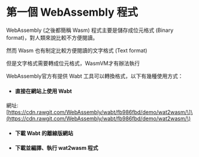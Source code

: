 # 第一個 WebAssembly 程式

WebAssembly \(之後都簡稱 Wasm\) 程式主要是儲存成位元格式 \(Binary format\)，對人類來說比較不方便閱讀。

然而 Wasm 也有制定比較方便閱讀的文字格式 \(Text format\)

但是文字格式需要轉成位元格式，WasmVM才有辦法執行

WebAssembly官方有提供 Wabt 工具可以轉換格式，以下有幾種使用方式：

* #### 直接在網站上使用 Wabt

網址: \[https://cdn.rawgit.com/WebAssembly/wabt/fb986fbd/demo/wat2wasm/\]\(https://cdn.rawgit.com/WebAssembly/wabt/fb986fbd/demo/wat2wasm/\)



* #### 下載 Wabt 的離線版網站

* #### 下載並編譯、執行 wat2wasm 程式



